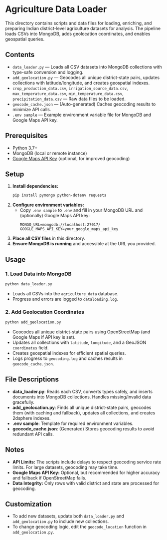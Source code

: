 # Agriculture Data Loader

This directory contains scripts and data files for loading, enriching, and preparing Indian district-level agriculture datasets for analysis. The pipeline loads CSVs into MongoDB, adds geolocation coordinates, and enables geospatial queries.

## Contents

- `data_loader.py` — Loads all CSV datasets into MongoDB collections with type-safe conversion and logging.
- `add_geolocation.py` — Geocodes all unique district-state pairs, updates collections with latitude/longitude, and creates geospatial indexes.
- `crop_production_data.csv`, `irrigation_source_data.csv`, `max_temperature_data.csv`, `min_temperature_data.csv`, `precipitation_data.csv` — Raw data files to be loaded.
- `geocode_cache.json` — (Auto-generated) Caches geocoding results to minimize API calls.
- `.env sample` — Example environment variable file for MongoDB and Google Maps API key.

## Prerequisites

- Python 3.7+
- MongoDB (local or remote instance)
- [Google Maps API Key](https://developers.google.com/maps/documentation/geocoding/get-api-key) (optional, for improved geocoding)

## Setup

1. **Install dependencies:**
	```bash
	pip install pymongo python-dotenv requests
	```
2. **Configure environment variables:**
	- Copy `.env sample` to `.env` and fill in your MongoDB URL and (optionally) Google Maps API key:
	  ```
	  MONGO_URL=mongodb://localhost:27017/
	  GOOGLE_MAPS_API_KEY=your_google_maps_api_key
	  ```
3. **Place all CSV files** in this directory.
4. **Ensure MongoDB is running** and accessible at the URL you provided.

## Usage

### 1. Load Data into MongoDB

```bash
python data_loader.py
```
- Loads all CSVs into the `agriculture_data` database.
- Progress and errors are logged to `dataloading.log`.

### 2. Add Geolocation Coordinates

```bash
python add_geolocation.py
```
- Geocodes all unique district-state pairs using OpenStreetMap (and Google Maps if API key is set).
- Updates all collections with `latitude`, `longitude`, and a GeoJSON `coordinates` field.
- Creates geospatial indexes for efficient spatial queries.
- Logs progress to `geocoding.log` and caches results in `geocode_cache.json`.

## File Descriptions

- **data_loader.py**: Reads each CSV, converts types safely, and inserts documents into MongoDB collections. Handles missing/invalid data gracefully.
- **add_geolocation.py**: Finds all unique district-state pairs, geocodes them (with caching and fallback), updates all collections, and creates 2dsphere indexes.
- **.env sample**: Template for required environment variables.
- **geocode_cache.json**: (Generated) Stores geocoding results to avoid redundant API calls.

## Notes

- **API Limits:** The scripts include delays to respect geocoding service rate limits. For large datasets, geocoding may take time.
- **Google Maps API Key:** Optional, but recommended for higher accuracy and fallback if OpenStreetMap fails.
- **Data Integrity:** Only rows with valid district and state are processed for geocoding.

## Customization

- To add new datasets, update both `data_loader.py` and `add_geolocation.py` to include new collections.
- To change geocoding logic, edit the `geocode_location` function in `add_geolocation.py`.
